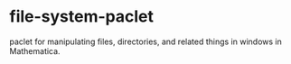# file-system-paclet
paclet for manipulating files, directories, and related things in windows in Mathematica.

